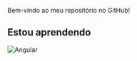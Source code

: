 Bem-vindo ao meu repositório no GitHub!

## Estou aprendendo
![Angular](https://cdnjs.cloudflare.com/ajax/libs/font-awesome/5.15.4/svgs/brands/angular.svg)


